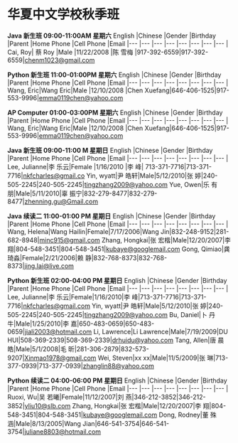 # 华夏中文学校秋季班

**Java 新生班  09:00-11:00AM    星期六** 
English	|Chinese	|Gender	|Birthday	|Parent	|Home Phone	|Cell Phone	|Email
|---    |---        |---    |---        |---    |---        |---        |--- |
Cai, Roy|	蔡 Roy	|Male	|11/22/2008 |陈 雪梅 |917-392-6559|917-392-6559|chenm1023@gmail.com

**Python 新生班 11:00-01:00PM 星期六**
English	|Chinese	|Gender	|Birthday	|Parent	|Home Phone	|Cell Phone	|Email
|---    |---        |---    |---        |---    |---        |---        |--- |
Wang, Eric|Wang Eric|Male	|12/10/2008 |Chen Xuefang|646-406-1525|917-553-9996|emma0119chen@yahoo.com

**AP Computer 01:00-03:00PM 星期六**
English	|Chinese	|Gender	|Birthday	|Parent	|Home Phone	|Cell Phone	|Email
|---    |---        |---    |---        |---    |---        |---        |--- |
Wang, Eric|Wang Eric|Male	|12/10/2008 |Chen Xuefang|646-406-1525|917-553-9996|emma0119chen@yahoo.com


**Java 新生班 09:00-11:00 M    星期日**
English	|Chinese	|Gender	|Birthday	|Parent	|Home Phone	|Cell Phone	|Email
|---    |---        |---    |---        |---    |---        |---        |--- |
Lee, Julianne|李 乐云|Female |1/16/2010  |李 峰| 713-371-7716|713-371-7716|nkfcharles@gmail.co
Yin, wyatt|尹 皓轩|Male|5/12/2010|张 婷|240-505-2245|240-505-2245|tingzhang2009@yahoo.com
Yue, Owen|乐 有朋|Male|5/11/2010|辜 振宁|832-279-8477|832-279-8477|zhenning.gu@Gmail.com

**Java 续读二  11:00-01:00 PM    星期日**
English	|Chinese	|Gender	|Birthday	|Parent	|Home Phone	|Cell Phone	|Email
|---    |---        |---    |---        |---    |---        |---        |--- |
Wang, Helena|Wang Hailin|Female|7/17/2006|Wang Jin|832-248-9152|281-682-8948|minc915@gmail.com
Zhang, Hongkai|张 宏楷|Male|12/20/2007|李 翔|804-548-3451|804-548-3451|kubaye@googlemail.com
Gong, Qimiao|龚 琦淼|Female|2/21/2006|赖 静|832-768-8373|832-768-8373|jing.lai@live.com

**Python 新生班 02:00-04:00 PM   星期日**
English	|Chinese	|Gender	|Birthday	|Parent	|Home Phone	|Cell Phone	|Email
|---    |---        |---    |---        |---    |---        |---        |--- |
Lee, Julianne|李 乐云|Female|1/16/2010|李 峰|713-371-7716|713-371-7716|nkfcharles@gmail.com
Yin, wyatt|尹 皓轩|Male|5/12/2010|张 婷|240-505-2245|240-505-2245|tingzhang2009@yahoo.com
Bu, Daniel|卜 丹牛|Male|1/25/2010|李 嘉|650-483-0659|650-483-0659|jiali2003@hotmail.com
Li, Lawrence|Li Lawrence|Male|7/19/2009|DU HUI|508-369-2339|508-369-2339|drhuidu@yahoo.com
Tang, Allen|唐 晨皓|Male|5/1/2008|毛 昕|281-306-2879|832-573-9207|Xinmao1978@gmail.com
Wei, Steven|xx xx|Male|11/5/2009|张 琳|713-377-0939|713-377-0939|zhanglin88@yahoo.com

**Python 续读二 04:00-06:00 PM  星期日**
English	|Chinese	|Gender	|Birthday	|Parent	|Home Phone	|Cell Phone	|Email
|---    |---        |---    |---        |---    |---        |---        |--- |
Ruoxi, Wu|吴 若曦|Female|11/12/2007|刘 燕|346-212-3852|346-212-3852|yliu10@slb.com
Zhang, Hongkai|张 宏楷|Male|12/20/2007|李 翔|804-548-3451|804-548-3451|kubaye@googlemail.com	
Dong, Rodney|董 殊涵|Male|8/13/2005|Wang Jian|646-541-3754|646-541-3754|juliane8803@hotmail.com